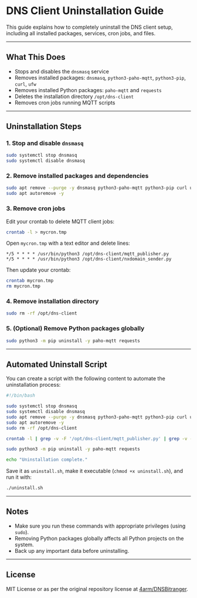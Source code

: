 # DNS Client Uninstallation Guide

This guide explains how to completely uninstall the DNS client setup, including all installed packages, services, cron jobs, and files.

---

## What This Does

- Stops and disables the `dnsmasq` service
- Removes installed packages: `dnsmasq`, `python3-paho-mqtt`, `python3-pip`, `curl`, `ufw`
- Removes installed Python packages: `paho-mqtt` and `requests`
- Deletes the installation directory `/opt/dns-client`
- Removes cron jobs running MQTT scripts

---

## Uninstallation Steps

### 1. Stop and disable `dnsmasq`

```bash
sudo systemctl stop dnsmasq
sudo systemctl disable dnsmasq
```

### 2. Remove installed packages and dependencies

```bash
sudo apt remove --purge -y dnsmasq python3-paho-mqtt python3-pip curl ufw
sudo apt autoremove -y
```

### 3. Remove cron jobs

Edit your crontab to delete MQTT client jobs:

```bash
crontab -l > mycron.tmp
```

Open `mycron.tmp` with a text editor and delete lines:

```
*/5 * * * * /usr/bin/python3 /opt/dns-client/mqtt_publisher.py
*/5 * * * * /usr/bin/python3 /opt/dns-client/nxdomain_sender.py
```

Then update your crontab:

```bash
crontab mycron.tmp
rm mycron.tmp
```

### 4. Remove installation directory

```bash
sudo rm -rf /opt/dns-client
```

### 5. (Optional) Remove Python packages globally

```bash
sudo python3 -m pip uninstall -y paho-mqtt requests
```

---

## Automated Uninstall Script

You can create a script with the following content to automate the uninstallation process:

```bash
#!/bin/bash

sudo systemctl stop dnsmasq
sudo systemctl disable dnsmasq
sudo apt remove --purge -y dnsmasq python3-paho-mqtt python3-pip curl ufw
sudo apt autoremove -y
sudo rm -rf /opt/dns-client

crontab -l | grep -v -F '/opt/dns-client/mqtt_publisher.py' | grep -v -F '/opt/dns-client/nxdomain_sender.py' | crontab -

sudo python3 -m pip uninstall -y paho-mqtt requests

echo "Uninstallation complete."
```

Save it as `uninstall.sh`, make it executable (`chmod +x uninstall.sh`), and run it with:

```bash
./uninstall.sh
```

---

## Notes

- Make sure you run these commands with appropriate privileges (using `sudo`).
- Removing Python packages globally affects all Python projects on the system.
- Back up any important data before uninstalling.

---

## License

MIT License or as per the original repository license at [4arm/DNSBitranger](https://github.com/4arm/DNSBitranger).
